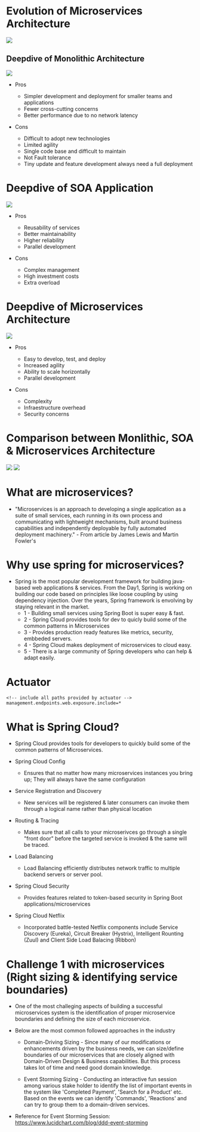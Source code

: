 # Evolution of Microservices Architecture

![](imgs/01.png)

## Deepdive of Monolithic Architecture

![](imgs/02.png)

* Pros
  * Simpler development and deployment for smaller teams and applications
  * Fewer cross-cutting concerns
  * Better performance due to no network latency

* Cons
  * Difficult to adopt new technologies
  * Limited agility
  * Single code base and difficult to maintain
  * Not Fault tolerance
  * Tiny update and feature development always need a full deployment


# Deepdive of SOA Application

![](imgs/03.png)

* Pros
  * Reusability of services
  * Better maintainability
  * Higher reliability
  * Parallel development

* Cons
  * Complex management
  * High investment costs
  * Extra overload


# Deepdive of Microservices Architecture

![](imgs/04.png)

* Pros
  * Easy to develop, test, and deploy
  * Increased agility
  * Ability to scale horizontally
  * Parallel development

* Cons
  * Complexity
  * Infraestructure overhead
  * Security concerns


# Comparison between Monlithic, SOA & Microservices Architecture

![](imgs/05.png)
![](imgs/06.png)

# What are microservices?
* "Microservices is an approach to developing a single application as a suite of small services, each running in its own process and communicating with lightweight mechanisms, built around business capabilities and independently deployable by fully automated deployment machinery." - From article by James Lewis and Martin Fowler's

# Why use spring for microservices?

* Spring is the most popular development framework for building java-based web applications & services. From the Day1, Spring is working on building our code based on principles like loose coupling by using dependency injection. Over the years, Spring framework is envolving by staying relevant in the market.
  * 1 - Building small services using Spring Boot is super easy & fast.
  * 2 - Spring Cloud provides tools for dev to quicly build some of the common patterns in Microservices
  * 3 - Provides production ready features like metrics, security, embbeded servers.
  * 4 - Spring Cloud makes deployment of microservices to cloud easy.
  * 5 - There is a large community of Spring developers who can help & adapt easily.


# Actuator

```
<!-- include all paths provided by actuator -->
management.endpoints.web.exposure.include=*

```


# What is Spring Cloud?

* Spring Cloud provides tools for developers to quickly build some of the common patterns of Microservices.

* Spring Cloud Config
  * Ensures that no matter how many microservices instances you bring up; They will always have the same configuration

* Service Registration and Discovery
  * New services will be registered & later consumers can invoke them through a logical name rather than physical location

* Routing & Tracing
  * Makes sure that all calls to your microserivces go through a single "front door" before the targeted service is invoked & the same will be traced.

* Load Balancing
  * Load Balancing efficiently distributes network traffic to multiple backend servers or server pool.

* Spring Cloud Security
  * Provides features related to token-based security in Spring Boot applications/microservices

* Spring Cloud Netflix
  * Incorporated battle-tested Netflix components include Service Discovery (Eureka), Circuit Breaker (Hystrix), Intelligent Rounting (Zuul) and Client Side Load Balacing (Ribbon)


# Challenge 1 with microservices (Right sizing & identifying service boundaries)

* One of the most challeging aspects of building a successful microservices system is the identification of proper microservice boundaries and defining the size of each microservice.

* Below are the most common followed approaches in the industry
  * Domain-Driving Sizing - Since many of our modifications or enhancements driven by the business needs, we can size/define boundaries of our microservices that are closely aligned with Domain-Driven Design & Business capabilities. But this process takes lot of time and need good domain knowledge.

  * Event Storming Sizing - Conducting an interactive fun session among various stake holder to identify the list of important events in the system like 'Completed Payment', 'Search for a Product' etc. Based on the events we can identify 'Commands', 'Reactions' and can try to group them to a domain-driven services.

* Reference for Event Storming Session: https://www.lucidchart.com/blog/ddd-event-storming